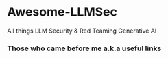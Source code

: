 # Awesome-LLMSec
All things LLM Security &amp; Red Teaming Generative AI
### Those who came before me a.k.a useful links
